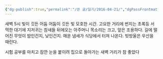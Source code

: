 ```yaml
---
{"dg-publish":true,"permalink":"/쓴 글/일기/2016-04-21/","dgPassFrontmatter":true}
---
```



새벽 5시
빛이 깃든 어둠
어둠이 깃든 빛
모호한 시간.
고요한 거리에 번지는 초록등
서먹한 대기에 지저귀는 참새들
뒤에오는 아주머니 목소리는 크고,
앞은 조용하다.
길에 떨어진 무엇이
밤인건지, 낮인건지.
매운 냄새가 식당에서 터져 나온다.
빗방울은 우산을 때린다.

시험 공부를 마치고 잠깐 눈을 붙이려 집으로 돌아가는 새벽 거리가 참 좋았다